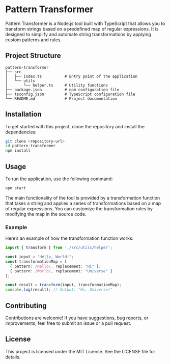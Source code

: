 # Pattern Transformer

Pattern Transformer is a Node.js tool built with TypeScript that allows you to transform strings based on a predefined map of regular expressions. It is designed to simplify and automate string transformations by applying custom patterns and rules.

## Project Structure

```
pattern-transformer
├── src
│   ├── index.ts          # Entry point of the application
│   └── utils
│       └── helper.ts     # Utility functions
├── package.json          # npm configuration file
├── tsconfig.json         # TypeScript configuration file
└── README.md             # Project documentation
```

## Installation

To get started with this project, clone the repository and install the dependencies:

```bash
git clone <repository-url>
cd pattern-transformer
npm install
```

## Usage

To run the application, use the following command:

```bash
npm start
```

The main functionality of the tool is provided by a transformation function that takes a string and applies a series of transformations based on a map of regular expressions. You can customize the transformation rules by modifying the map in the source code.

### Example

Here’s an example of how the transformation function works:

```typescript
import { transform } from './src/utils/helper';

const input = "Hello, World!";
const transformationMap = [
  { pattern: /Hello/, replacement: "Hi" },
  { pattern: /World/, replacement: "Universe" }
];

const result = transform(input, transformationMap);
console.log(result); // Output: "Hi, Universe!"
```

## Contributing

Contributions are welcome! If you have suggestions, bug reports, or improvements, feel free to submit an issue or a pull request.

## License

This project is licensed under the MIT License. See the LICENSE file for details.